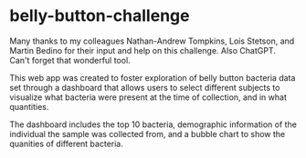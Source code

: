 # belly-button-challenge

Many thanks to my colleagues Nathan-Andrew Tompkins, Lois Stetson, and Martin Bedino for their input and help on this challenge. Also ChatGPT. Can't forget that wonderful tool. 


This web app was created to foster exploration of belly button bacteria data set through a dashboard that allows users to select different subjects to visualize what bacteria were present at the time of collection, and in what quantities.

The dashboard includes the top 10 bacteria, demographic information of the individual the sample was collected from, and a bubble chart to show the quanities of different bacteria. 



